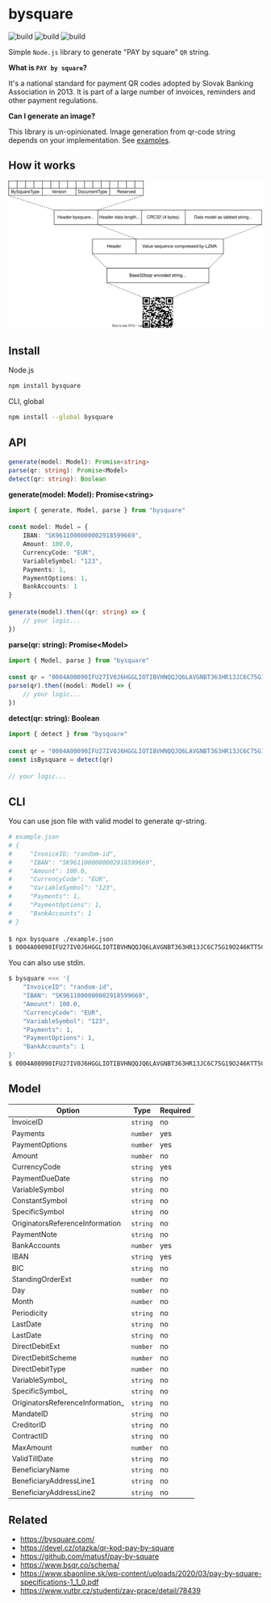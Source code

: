 # bysquare

![build][build] ![build][license] ![build][version]

<!-- Dependency free simple  -->

Simple `Node.js` library to generate "PAY by square" `QR` string.

**What is `PAY by square`?**

It's a national standard for payment QR codes adopted by Slovak Banking
Association in 2013. It is part of a large number of invoices, reminders and
other payment regulations.

**Can I generate an image?**

This library is un-opinionated. Image generation from qr-code string depends on
your implementation. See [examples](examples).

## How it works

![diagram](./docs/uml/logic.svg)

[build]: https://img.shields.io/github/workflow/status/xseman/bysquare/tests
[version]: https://img.shields.io/npm/v/bysquare
[license]: https://img.shields.io/github/license/xseman/bysquare

## Install

Node.js

```sh
npm install bysquare
```

CLI, global

```sh
npm install --global bysquare
```

## API

```ts
generate(model: Model): Promise<string>
parse(qr: string): Promise<Model>
detect(qr: string): Boolean
```

**generate(model: Model): Promise\<string>**

```ts
import { generate, Model, parse } from "bysquare"

const model: Model = {
	IBAN: "SK9611000000002918599669",
	Amount: 100.0,
	CurrencyCode: "EUR",
	VariableSymbol: "123",
	Payments: 1,
	PaymentOptions: 1,
	BankAccounts: 1
}

generate(model).then((qr: string) => {
	// your logic...
})
```

**parse(qr: string): Promise\<Model>**

```ts
import { Model, parse } from "bysquare"

const qr = "0004A00090IFU27IV0J6HGGLIOTIBVHNQQJQ6LAVGNBT363HR13JC6C75G19O246KTT5G8LTLM67HOIATP4OOG8F8FDLJ6T26KFCB1690NEVPQVSG0"
parse(qr).then((model: Model) => {
	// your logic...
})
```

**detect(qr: string): Boolean**

```ts
import { detect } from "bysquare"

const qr = "0004A00090IFU27IV0J6HGGLIOTIBVHNQQJQ6LAVGNBT363HR13JC6C75G19O246KTT5G8LTLM67HOIATP4OOG8F8FDLJ6T26KFCB1690NEVPQVSG0"
const isBysquare = detect(qr)

// your logic...
```

## CLI

You can use json file with valid model to generate qr-string.

```sh
# example.json
# {
#     "InvoiceID: "random-id",
#     "IBAN": "SK9611000000002918599669",
#     "Amount": 100.0,
#     "CurrencyCode": "EUR",
#     "VariableSymbol": "123",
#     "Payments": 1,
#     "PaymentOptions": 1,
#     "BankAccounts": 1
# }

$ npx bysquare ./example.json
$ 0004A00090IFU27IV0J6HGGLIOTIBVHNQQJQ6LAVGNBT363HR13JC6C75G19O246KTT5G8LTLM67HOIATP4OOG8F8FDLJ6T26KFCB1690NEVPQVSG0
```

You can also use stdin.

```sh
$ bysquare <<< '{
	"InvoiceID": "random-id",
	"IBAN": "SK9611000000002918599669",
	"Amount": 100.0,
	"CurrencyCode": "EUR",
	"VariableSymbol": "123",
	"Payments": 1,
	"PaymentOptions": 1,
	"BankAccounts": 1
}'
$ 0004A00090IFU27IV0J6HGGLIOTIBVHNQQJQ6LAVGNBT363HR13JC6C75G19O246KTT5G8LTLM67HOIATP4OOG8F8FDLJ6T26KFCB1690NEVPQVSG0
```

## Model

| Option                            | Type     | Required |
| --------------------------------- | -------- | -------- |
| InvoiceID                         | `string` | no       |
| Payments                          | `number` | yes      |
| PaymentOptions                    | `number` | yes      |
| Amount                            | `number` | no       |
| CurrencyCode                      | `string` | yes      |
| PaymentDueDate                    | `string` | no       |
| VariableSymbol                    | `string` | no       |
| ConstantSymbol                    | `string` | no       |
| SpecificSymbol                    | `string` | no       |
| OriginatorsReferenceInformation   | `string` | no       |
| PaymentNote                       | `string` | no       |
| BankAccounts                      | `number` | yes      |
| IBAN                              | `string` | yes      |
| BIC                               | `string` | no       |
| StandingOrderExt                  | `number` | no       |
| Day                               | `number` | no       |
| Month                             | `number` | no       |
| Periodicity                       | `string` | no       |
| LastDate                          | `string` | no       |
| LastDate                          | `string` | no       |
| DirectDebitExt                    | `number` | no       |
| DirectDebitScheme                 | `number` | no       |
| DirectDebitType                   | `number` | no       |
| VariableSymbol\_                  | `string` | no       |
| SpecificSymbol\_                  | `string` | no       |
| OriginatorsReferenceInformation\_ | `string` | no       |
| MandateID                         | `string` | no       |
| CreditorID                        | `string` | no       |
| ContractID                        | `string` | no       |
| MaxAmount                         | `number` | no       |
| ValidTillDate                     | `string` | no       |
| BeneficiaryName                   | `string` | no       |
| BeneficiaryAddressLine1           | `string` | no       |
| BeneficiaryAddressLine2           | `string` | no       |

## Related

- <https://bysquare.com/>
- <https://devel.cz/otazka/qr-kod-pay-by-square>
- <https://github.com/matusf/pay-by-square>
- <https://www.bsqr.co/schema/>
- <https://www.sbaonline.sk/wp-content/uploads/2020/03/pay-by-square-specifications-1_1_0.pdf>
- <https://www.vutbr.cz/studenti/zav-prace/detail/78439>

<!--
Versioning
----------

https://github.com/dherges/npm-version-git-flow

- Stash unfinished work
- Run tests and build app
- Run the `preversion` script
- Bump version in `package.json` as requested (patch, minor, major, etc)
- Run the `version` script
- Commit and tag
- Run the `postversion` script
- Checkout to master
- Push commits and tag, git push && git push --tags
- npm publish --dry-run
- Publish to npm, npm publish
-->
